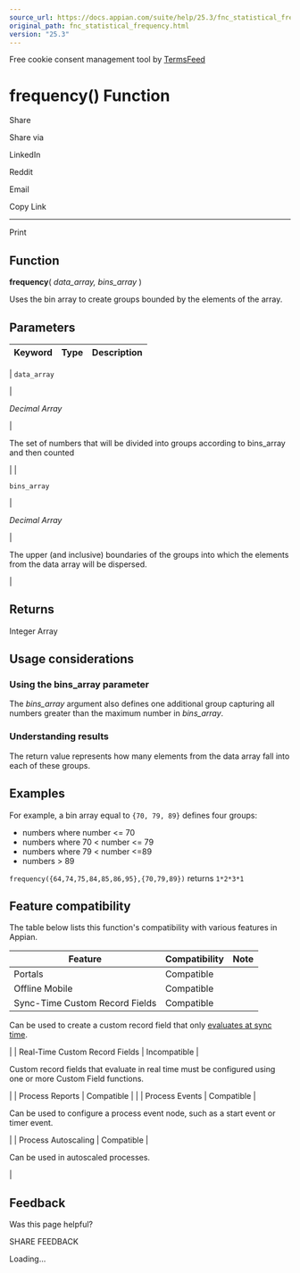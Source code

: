 ```yaml
---
source_url: https://docs.appian.com/suite/help/25.3/fnc_statistical_frequency.html
original_path: fnc_statistical_frequency.html
version: "25.3"
---
```


Free cookie consent management tool by [TermsFeed](https://www.termsfeed.com/)

# frequency() Function

Share

Share via

LinkedIn

Reddit

Email

Copy Link

* * *

Print

## Function

**frequency**( _data\_array, bins\_array_ )

Uses the bin array to create groups bounded by the elements of the array.

## Parameters

| Keyword | Type | Description |
| --- | --- | --- |
|
`data_array`

 |

_Decimal Array_

 |

The set of numbers that will be divided into groups according to bins\_array and then counted

 |
|

`bins_array`

 |

_Decimal Array_

 |

The upper (and inclusive) boundaries of the groups into which the elements from the data array will be dispersed.

 |

## Returns

Integer Array

## Usage considerations

### Using the bins\_array parameter

The _bins\_array_ argument also defines one additional group capturing all numbers greater than the maximum number in _bins\_array_.

### Understanding results

The return value represents how many elements from the data array fall into each of these groups.

## Examples

For example, a bin array equal to `{70, 79, 89}` defines four groups:

-   numbers where number <= 70
-   numbers where 70 < number <= 79
-   numbers where 79 < number <=89
-   numbers > 89

`frequency({64,74,75,84,85,86,95},{70,79,89})` returns `1*2*3*1`

## Feature compatibility

The table below lists this function's compatibility with various features in Appian.

| Feature | Compatibility | Note |
| --- | --- | --- |
| Portals | Compatible |  |
| Offline Mobile | Compatible |  |
| Sync-Time Custom Record Fields | Compatible |
Can be used to create a custom record field that only [evaluates at sync time](custom-record-fields.html#prodlink-sync-time-evaluations).

 |
| Real-Time Custom Record Fields | Incompatible |

Custom record fields that evaluate in real time must be configured using one or more Custom Field functions.

 |
| Process Reports | Compatible |  |
| Process Events | Compatible |

Can be used to configure a process event node, such as a start event or timer event.

 |
| Process Autoscaling | Compatible |

Can be used in autoscaled processes.

 |

## Feedback

Was this page helpful?

SHARE FEEDBACK

Loading...
